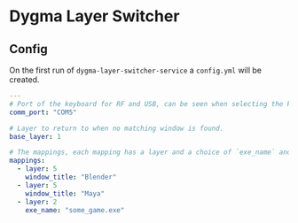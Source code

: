 # Dygma Layer Switcher

## Config

On the first run of `dygma-layer-switcher-service` a `config.yml` will be created.

```yaml
---
# Port of the keyboard for RF and USB, can be seen when selecting the keyboard in bazecor.
comm_port: "COM5"

# Layer to return to when no matching window is found.
base_layer: 1

# The mappings, each mapping has a layer and a choice of `exe_name` and/or `window_title`.
mappings:
  - layer: 5
    window_title: "Blender"
  - layer: 5
    window_title: "Maya"
  - layer: 2
    exe_name: "some_game.exe"

```
